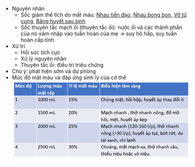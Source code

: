 - Nguyên nhân
	- Sốc giảm thể tích do mất máu: [Nhau tiền đạo](./Nhau%20ti%E1%BB%81n%20%C4%91%E1%BA%A1o.md), [Nhau bong bon](./Nhau%20bong%20bon.md), [Vỡ tử cung](./V%E1%BB%A1%20t%E1%BB%AD%20cung.md), [Băng huyết sau sinh](./B%C4%83ng%20huy%E1%BA%BFt%20sau%20sinh.md)
	- Sốc thuyên tắc mạch ối (thuyên tắc ối): nước ối và các thành phần của nó xâm nhập vào tuần hoàn của mẹ -> suy hô hấp, suy tuần hoàn cấp tính.
- Xử trí
	- Hồi sức tích cực
	- Xử lý nguyên nhân
	- Thuyên tắc ối: điều trị triệu chứng
- Chú ý: phát hiện sớm và dự phòng
- Mức độ mât máu và đáp ứng sinh lý của cơ thể
![Mức độ mât máu và đáp ứng sinh lý của cơ thể (Baker RJ cải tiến).jpeg](../../../../200%20Files/image/image/M%E1%BB%A9c%20%C4%91%E1%BB%99%20m%C3%A2t%20m%C3%A1u%20v%C3%A0%20%C4%91%C3%A1p%20%E1%BB%A9ng%20sinh%20l%C3%BD%20c%E1%BB%A7a%20c%C6%A1%20th%E1%BB%83%20(Baker%20RJ%20c%E1%BA%A3i%20ti%E1%BA%BFn).jpeg)
